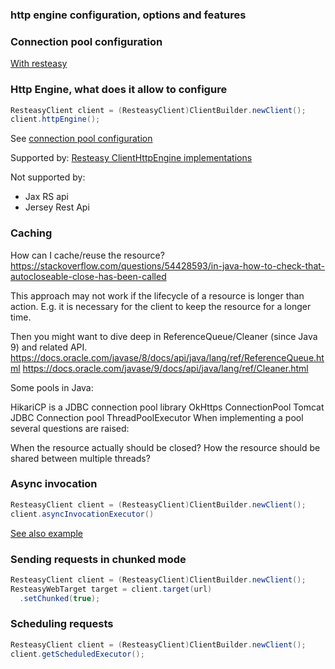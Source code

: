 ### http engine configuration, options and features


### Connection pool configuration

[With resteasy](https://www.baeldung.com/resteasy-client-tutorial)

### Http Engine, what does it allow to configure
```java
ResteasyClient client = (ResteasyClient)ClientBuilder.newClient();
client.httpEngine();
```
See [connection pool configuration](https://www.baeldung.com/resteasy-client-tutorial)

Supported by:
[Resteasy ClientHttpEngine implementations](https://docs.jboss.org/resteasy/docs/5.0.3.Final/userguide/html_single/index.html#transport_layer)

Not supported by:
- Jax RS api
- Jersey Rest Api

### Caching

How can I cache/reuse the resource?
https://stackoverflow.com/questions/54428593/in-java-how-to-check-that-autocloseable-close-has-been-called

This approach may not work if the lifecycle of a resource is longer than action. E.g. it is necessary for the client to keep the resource for a longer time.

Then you might want to dive deep in ReferenceQueue/Cleaner (since Java 9) and related API.
https://docs.oracle.com/javase/8/docs/api/java/lang/ref/ReferenceQueue.html
https://docs.oracle.com/javase/9/docs/api/java/lang/ref/Cleaner.html


Some pools in Java:

HikariCP is a JDBC connection pool library
OkHttps ConnectionPool
Tomcat JDBC Connection pool
ThreadPoolExecutor
When implementing a pool several questions are raised:

When the resource actually should be closed?
How the resource should be shared between multiple threads?

### Async invocation
```java
ResteasyClient client = (ResteasyClient)ClientBuilder.newClient();
client.asyncInvocationExecutor()

```

[See also example](http://www.mastertheboss.com/jboss-frameworks/resteasy/resteasy-client-api-tutorial/)

### Sending requests in chunked mode
```java
ResteasyClient client = (ResteasyClient)ClientBuilder.newClient();
ResteasyWebTarget target = client.target(url)
  .setChunked(true);
```

### Scheduling requests
```java
ResteasyClient client = (ResteasyClient)ClientBuilder.newClient();
client.getScheduledExecutor();
```